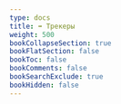 ```yaml
---
type: docs
title: ➡️ Трекеры
weight: 500
bookCollapseSection: true
bookFlatSection: false
bookToc: false
bookComments: false
bookSearchExclude: true
bookHidden: false
---
```

